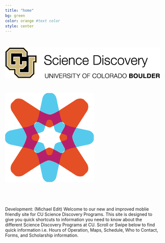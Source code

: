 ```yaml
---
title: "home"
bg: green
color: orange #text color
style: center
---
```



&nbsp;
&nbsp;


![alt text](img/png/ScienceDisc.png)

&nbsp;


![alt text](img/png/CUCE-819_SD-Icon-Explore.png)



&nbsp;

&nbsp;

Development: (Michael Edit)
Welcome to our new and improved moblie friendly site for CU Science Discovery Programs. This site is designed to give you quick shortcuts to information you need to know about the different Science Discovery Programs at CU. Scroll or Swipe below to find quick information i.e. Hours of Operation, Maps, Schedule, Who to Contact, Forms, and Scholarship information. 


